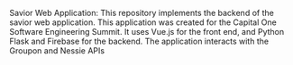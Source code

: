 Savior Web Application:
This repository implements the backend of the savior web application. 
This application was created for the Capital One Software Engineering Summit.
It uses Vue.js for the front end, and Python Flask and Firebase for the backend.
The application interacts with the Groupon and Nessie APIs 
